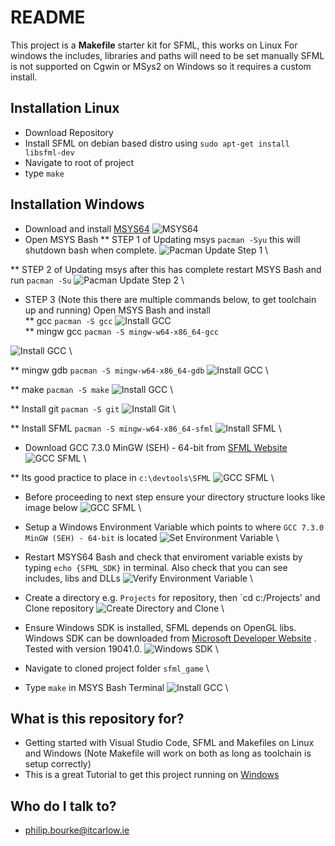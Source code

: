 # README #
This project is a **Makefile** starter kit for SFML, this works on Linux
For windows the includes, libraries and paths will need to be set manually
SFML is not supported on Cgwin or MSys2 on Windows so it requires a custom install.

## Installation Linux
* Download Repository
* Install SFML on debian based distro using ```sudo apt-get install libsfml-dev```
* Navigate to root of project
* type `make`

## Installation Windows
* Download and install [MSYS64](https://www.msys2.org/)
![MSYS64](./images/MsysWebsite.png)  
* Open MSYS Bash
** STEP 1 of Updating msys `pacman -Syu` this will shutdown bash when complete.
![Pacman Update Step 1](./images/PacmanUpdateStep1.png)  \

** STEP 2 of Updating msys after this has complete restart MSYS Bash and run `pacman -Su`
![Pacman Update Step 2](./images/PacmanUpdateStep2.png) \

* STEP 3 (Note this there are multiple commands below, to get toolchain up and running) Open MSYS Bash and install \
** gcc `pacman -S gcc`
![Install GCC](./images/InstallGCC.png) \
** mingw gcc `pacman -S mingw-w64-x86_64-gcc`

![Install GCC](./images/InstallMinGWGCC.png) \

** mingw gdb `pacman -S mingw-w64-x86_64-gdb`
![Install GCC](./images/InstallMinGWGDB.png) \

** make `pacman -S make`
![Install GCC](./images/InstallMake.png) \

** Install git `pacman -S git`
![Install Git](./images/InstallGit.png) \

** Install SFML `pacman -S mingw-w64-x86_64-sfml`
![Install SFML](./images/InstallSFML.png) \

* Download GCC 7.3.0 MinGW (SEH) - 64-bit from [SFML Website](https://www.sfml-dev.org/download/sfml/2.5.1/)
![GCC SFML](./images/DownloadSFMLGCC.png) \

** Its good practice to place in `c:\devtools\SFML`
![GCC SFML](./images/ExtractToDevtools.png) \

* Before proceeding to next step ensure your directory structure looks like image below
![GCC SFML](./images/DirectoryStructure.png) \

* Setup a Windows Environment Variable which points to where `GCC 7.3.0 MinGW (SEH) - 64-bit` is located
![Set Environment Variable](./images/EnvironmentVariable.png) \

* Restart MSYS64 Bash and check that enviroment variable exists by typing `echo {SFML_SDK}` in terminal. Also check that you can see includes, libs and DLLs
![Verify Environment Variable](./images/Verify_SFML_SDK_Env_Variable.png) \

* Create a directory e.g. `Projects` for repository, then `cd c:/Projects' and Clone repository
![Create Directory and Clone](./images/CloneRepo.png) \

* Ensure Windows SDK is installed, SFML depends on OpenGL libs. Windows SDK can be downloaded from [Microsoft Developer Website](https://developer.microsoft.com/en-us/windows/downloads/sdk-archive/) . Tested with version 19041.0.
![Windows SDK](./images/Window10SDK.png) \

* Navigate to cloned project folder `sfml_game`  \

* Type `make` in MSYS Bash Terminal
![Install GCC](./images/Make.png) \

## What is this repository for? ##
* Getting started with Visual Studio Code, SFML and Makefiles on Linux and Windows (Note Makefile will work on both as long as toolchain is setup correctly)
* This is a great Tutorial to get this project running on [Windows](https://www.youtube.com/watch?v=Ljhpsdz8Ouo)

## Who do I talk to? ##
* philip.bourke@itcarlow.ie
